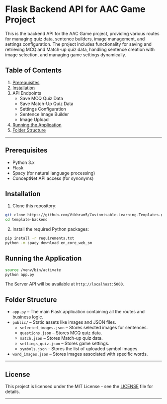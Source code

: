 
# Flask Backend API for AAC Game Project

This is the backend API for the AAC Game project, providing various routes for managing quiz data, sentence builders, image management, and settings configuration. The project includes functionality for saving and retrieving MCQ and Match-up quiz data, handling sentence creation with image selection, and managing game settings dynamically.

## Table of Contents

1. [Prerequisites](#prerequisites)
2. [Installation](#installation)
3. API Endpoints
   - Save MCQ Quiz Data
   - Save Match-Up Quiz Data
   - Settings Configuration
   - Sentence Image Builder
   - Image Upload
4. [Running the Application](#running-the-application)
5. [Folder Structure](#folder-structure)

---

## Prerequisites

- Python 3.x
- Flask
- Spacy (for natural language processing)
- ConceptNet API access (for synonyms)

## Installation

1. Clone this repository:

```bash
git clone https://github.com/Vikhram5/Customisable-Learning-Templates.git
cd template-backend
```

2. Install the required Python packages:

```bash
pip install -r requirements.txt
python -m spacy download en_core_web_sm
```


## Running the Application

```bash
source /venv/bin/activate
python app.py
```

The Server API will be available at `http://localhost:5000`.

## Folder Structure

- `app.py` – The main Flask application containing all the routes and business logic.
- `public/` – Static assets like images and JSON files.
  - `selected_images.json` – Stores selected images for sentences.
  - `questions.json` – Stores MCQ quiz data.
  - `match.json` – Stores Match-up quiz data.
  - `settings_quiz.json` – Stores game settings.
  - `symbols.json` – Stores the list of uploaded symbol images.
- `word_images.json` – Stores images associated with specific words.

---

## License

This project is licensed under the MIT License - see the [LICENSE](LICENSE) file for details.

---
